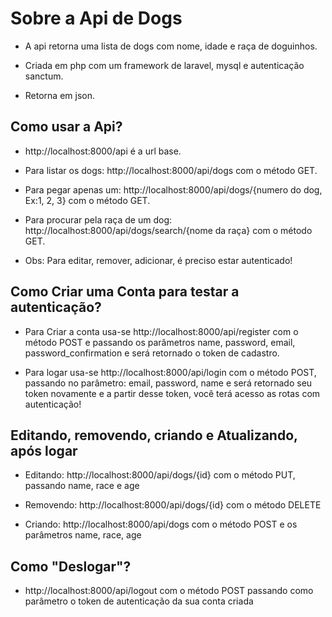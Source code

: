 # Sobre a Api de Dogs

- A api retorna uma lista de dogs com nome, idade e raça de doguinhos.

- Criada em php com um framework de laravel, mysql e autenticação sanctum.

- Retorna em json.


## Como usar a Api?

- http://localhost:8000/api é a url base.

- Para listar os dogs: http://localhost:8000/api/dogs com o método GET.

- Para pegar apenas um:  http://localhost:8000/api/dogs/{numero do dog, Ex:1, 2, 3} com o método GET. 

- Para procurar pela raça de um dog: http://localhost:8000/api/dogs/search/{nome da raça} com o método GET.

- Obs: Para editar, remover, adicionar, é preciso estar autenticado!


## Como Criar uma Conta para testar a autenticação?

- Para Criar a conta usa-se http://localhost:8000/api/register com o método POST e passando os parâmetros name, password, email, password_confirmation e será retornado o token de cadastro.

- Para logar usa-se http://localhost:8000/api/login com o método POST, passando no parâmetro: email, password, name e será retornado seu token novamente e a partir desse token, você terá acesso as rotas com autenticação!


## Editando, removendo, criando e Atualizando, após logar

- Editando: http://localhost:8000/api/dogs/{id} com o método PUT, passando name, race e age

- Removendo: http://localhost:8000/api/dogs/{id} com o método DELETE

- Criando: http://localhost:8000/api/dogs com o método POST e os parâmetros name, race, age


## Como "Deslogar"?

- http://localhost:8000/api/logout com o método POST passando como parâmetro o token de autenticação da sua conta criada